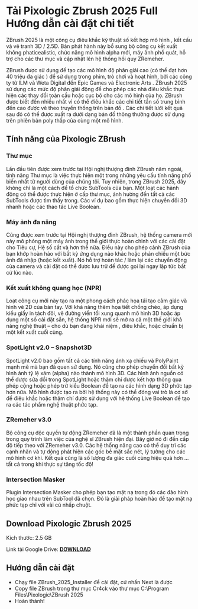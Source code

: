 # Tải Pixologic Zbrush 2025 Full Hướng dẫn cài đặt chi tiết
ZBrush 2025 là một công cụ điêu khắc kỹ thuật số kết hợp mô hình , kết cấu và vẽ tranh 3D / 2.5D. Bản phát hành này bổ sung bộ công cụ kết xuất không phaticealistic, chức năng mô hình alpha mới, máy ảnh phổ quát, hỗ trợ cho các thư mục và cập nhật lên hệ thống hồi quy ZRemeher.

ZBrush được sử dụng để tạo các mô hình độ phân giải cao (có thể đạt hơn 40 triệu đa giác ) để sử dụng trong phim, trò chơi và hoạt hình, bởi các công ty từ ILM và Weta Digital đến Epic Games và Electronic Arts . ZBrush 2025 sử dụng các mức độ phân giải động để cho phép các nhà điêu khắc thực hiện các thay đổi toàn cầu hoặc cục bộ cho các mô hình của họ. ZBrush được biết đến nhiều nhất vì có thể điêu khắc các chi tiết tần số trung bình đến cao được vẽ theo truyền thống trên bản đồ . Các chi tiết lưới kết quả sau đó có thể được xuất ra dưới dạng bản đồ thông thường được sử dụng trên phiên bản poly thấp của cùng một mô hình.

## Tính năng của Pixologic ZBrush
### Thư mục

Lần đầu tiên được xem trước tại Hội nghị thượng đỉnh ZBrush năm ngoái, tính năng Thư mục là việc thực hiện một trong những yêu cầu tính năng phổ biến nhất từ ​​người dùng của chúng tôi. Tuy nhiên, trong ZBrush 2025, đây không chỉ là một cách để tổ chức SubTools của bạn. Một loạt các hành động có thể được thực hiện ở cấp thư mục, ảnh hưởng đến tất cả các SubTools được tìm thấy trong. Các ví dụ bao gồm thực hiện chuyển đổi 3D nhanh hoặc các thao tác Live Boolean.
### Máy ảnh đa năng

Cũng được xem trước tại Hội nghị thượng đỉnh ZBrush, hệ thống camera mới này mô phỏng một máy ảnh trong thế giới thực hoàn chỉnh với các cài đặt cho Tiêu cự, Hệ số cắt và hơn thế nữa. Điều này cho phép cảnh ZBrush của bạn khớp hoàn hảo với bất kỳ ứng dụng nào khác hoặc phản chiếu một bức ảnh đã nhập (hoặc kết xuất). Nó hỗ trợ hoàn tác / làm lại các chuyển động của camera và cài đặt có thể được lưu trữ để được gọi lại ngay lập tức bất cứ lúc nào.
### Kết xuất không quang học (NPR)

Loạt công cụ mới này tạo ra một phong cách phác họa tái tạo cảm giác và hình vẽ 2D của bàn tay. Với khả năng thêm họa tiết chồng chéo, áp dụng kiểu giấy in tách đôi, vẽ đường viền tối xung quanh mô hình 3D hoặc áp dụng một số cài đặt sẵn, hệ thống NPR mới sẽ mở ra cả một thế giới khả năng nghệ thuật – cho dù bạn đang khái niệm , điêu khắc, hoặc chuẩn bị một kết xuất cuối cùng.
### SpotLight v2.0 – Snapshot3D

SpotLight v2.0 bao gồm tất cả các tính năng ánh xạ chiếu và PolyPaint mạnh mẽ mà bạn đã quen sử dụng. Nó cũng cho phép chuyển đổi bất kỳ hình ảnh tỷ lệ xám (alpha) nào thành mô hình 3D. Các hình ảnh nguồn có thể được sửa đổi trong SpotLight hoặc thậm chí được kết hợp thông qua phép cộng hoặc phép trừ kiểu Boolean để tạo ra các hình dạng 3D phức tạp hơn nữa. Mô hình được tạo ra bởi hệ thống này có thể đóng vai trò là cơ sở để điêu khắc hoặc thậm chí được sử dụng với hệ thống Live Boolean để tạo ra các tác phẩm nghệ thuật phức tạp.
### ZRemeher v3.0

Bộ công cụ độc quyền tự động ZRemeher đã là một thành phần quan trọng trong quy trình làm việc của nghệ sĩ ZBrush hiện đại. Bây giờ nó đi đến cấp độ tiếp theo với ZRemeher v3.0. Các hệ thống nâng cao có thể duy trì các cạnh nhăn và tự động phát hiện các góc bề mặt sắc nét, lý tưởng cho các mô hình cơ khí. Kết quả cũng là số lượng đa giác cuối cùng hiệu quả hơn … tất cả trong khi thực sự tăng tốc độ!
### Intersection Masker

Plugin Intersection Masker cho phép bạn tạo mặt nạ trong đó các đảo hình học giao nhau trên SubTool đã chọn. Đó là giải pháp hoàn hảo để tạo mặt nạ phức tạp chỉ với vài cú nhấp chuột.
## Download Pixologic Zbrush 2025
Kích thước: 2.5 GB

Link tải Google Drive: [**DOWNLOAD**](https://isangtao.com/pixologic-zbrush-2025-huong-dan-cai-dat-chi-tiet/)

## Hướng dẫn cài đặt
- Chạy file ZBrush_2025_Installer để cài đặt, cứ nhấn Next là được
- Copy file ZBrush trong thư mục Cr4ck vào thư mục C:\Program Files\Pixologic\ZBrush 2025
- Hoàn thành!
